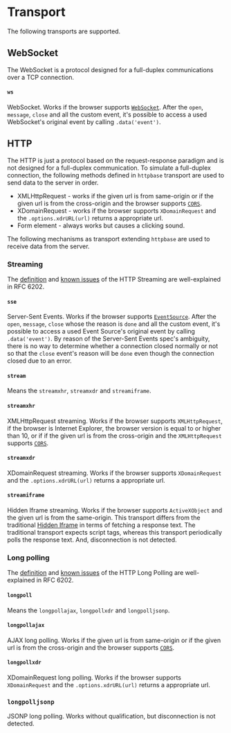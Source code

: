 # Transport
The following transports are supported.

## WebSocket
The WebSocket is a protocol designed for a full-duplex communications over a TCP connection.

#### `ws`

WebSocket. Works if the browser supports [`WebSocket`](http://caniuse.com/#search=websocket). After the `open`, `message`, `close` and all the custom event, it's possible to access a used WebSocket's original event by calling `.data('event')`.

## HTTP
The HTTP is just a protocol based on the request-response paradigm and is not designed for a full-duplex communication. To simulate a full-duplex connection, the following methods defined in `httpbase` transport are used to send data to the server in order.

* XMLHttpRequest - works if the given url is from same-origin or if the given url is from the cross-origin and the browser supports [`CORS`](http://caniuse.com/#search=cors).
* XDomainRequest - works if the browser supports `XDomainRequest` and the `.options.xdrURL(url)` returns a appropriate url.
* Form element - always works but causes a clicking sound.

The following mechanisms as transport extending `httpbase` are used to receive data from the server.

### Streaming
The [definition](http://tools.ietf.org/html/rfc6202#section-3.1) and [known issues](http://tools.ietf.org/html/rfc6202#section-3.2) of the HTTP Streaming are well-explained in RFC 6202.

#### `sse`

Server-Sent Events. Works if the browser supports [`EventSource`](http://caniuse.com/#search=eventsource). After the `open`, `message`, `close` whose the reason is `done` and all the custom event, it's possible to access a used Event Source's original event by calling `.data('event')`. By reason of the Server-Sent Events spec's ambiguity, there is no way to determine whether a connection closed normally or not so that the `close` event's reason will be `done` even though the connection closed due to an error.

#### `stream`

Means the `streamxhr`, `streamxdr` and `streamiframe`.

#### `streamxhr`

XMLHttpRequest streaming. Works if the browser supports `XMLHttpRequest`, if the browser is Internet Explorer, the browser version is equal to or higher than 10, or if if the given url is from the cross-origin and the `XMLHttpRequest` supports [`CORS`](http://caniuse.com/#search=cors). 

#### `streamxdr`

XDomainRequest streaming. Works if the browser supports `XDomainRequest` and the `.options.xdrURL(url)` returns a appropriate url.

#### `streamiframe`

Hidden Iframe streaming. Works if the browser supports `ActiveXObject` and the given url is from the same-origin. This transport differs from the traditional [Hidden Iframe](http://en.wikipedia.org/wiki/Comet_%28programming%29#Hidden_iframe) in terms of fetching a response text. The traditional transport expects script tags, whereas this transport periodically polls the response text. And, disconnection is not detected.

### Long polling
The [definition](http://tools.ietf.org/html/rfc6202#section-2.1) and [known issues](http://tools.ietf.org/html/rfc6202#section-2.2) of the HTTP Long Polling are well-explained in RFC 6202.

#### `longpoll`

Means the `longpollajax`, `longpollxdr` and `longpolljsonp`. 

#### `longpollajax`

AJAX long polling. Works if the given url is from same-origin or if the given url is from the cross-origin and the browser supports [`CORS`](http://caniuse.com/#search=cors).

#### `longpollxdr`

XDomainRequest long polling. Works if the browser supports `XDomainRequest` and the `.options.xdrURL(url)` returns a appropriate url.

### `longpolljsonp` 

JSONP long polling. Works without qualification, but disconnection is not detected.

